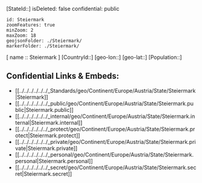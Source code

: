 ﻿---
location: [ 47.2 , 15 ] 

type: State
tags:
- geo/State

---
[StateId::]
isDeleted: false
confidential: public
```leaflet
id: Steiermark
zoomFeatures: true 
minZoom: 2 
maxZoom: 18
geojsonFolder: ./Steiermark/
markerFolder: ./Steiermark/
```

[ name :: Steiermark ]
[CountryId::]
[geo-lon::]
[geo-lat::]
[Population::]



## Confidential Links & Embeds: 
- [[../../../../../../_Standards/geo/Continent/Europe/Austria/State/Steiermark|Steiermark]] 
- [[../../../../../../_public/geo/Continent/Europe/Austria/State/Steiermark.public|Steiermark.public]] 
- [[../../../../../../_internal/geo/Continent/Europe/Austria/State/Steiermark.internal|Steiermark.internal]] 
- [[../../../../../../_protect/geo/Continent/Europe/Austria/State/Steiermark.protect|Steiermark.protect]] 
- [[../../../../../../_private/geo/Continent/Europe/Austria/State/Steiermark.private|Steiermark.private]] 
- [[../../../../../../_personal/geo/Continent/Europe/Austria/State/Steiermark.personal|Steiermark.personal]] 
- [[../../../../../../_secret/geo/Continent/Europe/Austria/State/Steiermark.secret|Steiermark.secret]] 
